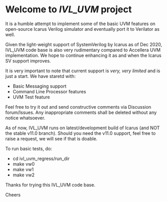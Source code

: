 # Welcome to *IVL_UVM* project

It is a humble attempt to implement some of the basic UVM features on open-source Icarus Verilog simulator and eventually port it to Verilator as well. 

Given the light-weight support of SystemVerilog by Icarus as of Dec 2020, IVL_UVM code base is also very rudimentary compared to Accellera UVM implementation. We hope to continue enhancing it as and when the Icarus SV support improves.

It is very important to note that current support is *very, very limited* and is just a start. We have staretd with:

* Basic Messaging support
* Command Line Processor features
* UVM Test feature

Feel free to try it out and send constructive comments via Discussion forum/Issues. Any inappropriate comments shall be deleted without any notice whatsoever. 

As of now, IVL_UVM runs on latest/development build of Icarus (and NOT the stable v11.0 branch). Should you need the v11.0 support, feel free to raise a request, we will see if that is doable.

To run basic tests, do:

* cd ivl_uvm_regress/run_dir
* make vw0
* make vw1
* make vw2

Thanks for trying this IVL_UVM code base.

Cheers

